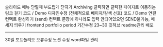 슬라이드 메뉴 닫힐때 부드럽게 닫히기
Archiving 클릭하면 클릭한 페이지로 이동하는 링크 걸기
코드 / Demo 디자인수정 (전체적으로 베이지/갈색 선호)
코드 / Demo 연결
컨텍트 완성하기 (send)
컨텍트 문장에 하나라도 입력 안되어있으면 SEND불가능, 메세지 띄우기
frontend portfolio period 기간수정 23~30
깃허브 readme관리
배포

---

30일
포트폴리오 오류수정
노션 수정
word파일 관리
